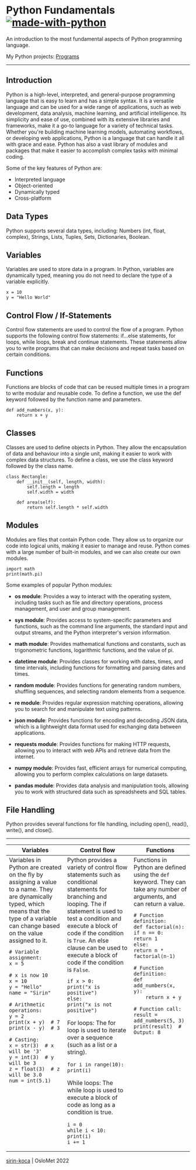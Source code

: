 # Python Fundamentals [![made-with-python](https://img.shields.io/badge/Made%20with-Python-1f425f.svg)](https://www.python.org/)
An introduction to the most fundamental aspects of Python programming language. 

My Python projects: [Programs](https://github.com/sirin-koca/Python_Fundamentals/tree/master/programs) 

---

## Introduction
Python is a high-level, interpreted, and general-purpose programming language that is easy to learn and has a simple syntax. It is a versatile language and can be used for a wide range of applications, such as web development, data analysis, machine learning, and artificial intelligence. Its simplicity and ease of use, combined with its extensive libraries and frameworks, make it a go-to language for a variety of technical tasks. Whether you're building machine learning models, automating workflows, or developing web applications, Python is a language that can handle it all with grace and ease. Python has also a vast library of modules and packages that make it easier to accomplish complex tasks with minimal coding.

Some of the key features of Python are:

- Interpreted language
- Object-oriented
- Dynamically typed
- Cross-platform

## Data Types
Python supports several data types, including:
Numbers (int, float, complex),
Strings,
Lists,
Tuples,
Sets,
Dictionaries,
Boolean. 

## Variables
Variables are used to store data in a program. In Python, variables are dynamically typed, meaning you do not need to declare the type of a variable explicitly. 

```
x = 10
y = "Hello World"
```

## Control Flow / If-Statements
Control flow statements are used to control the flow of a program. Python supports the following control flow statements:
if...else statements,
for loops,
while loops,
break and continue statements. 
These statements allow you to write programs that can make decisions and repeat tasks based on certain conditions.

## Functions
Functions are blocks of code that can be reused multiple times in a program to write modular and reusable code. To define a function, we use the def keyword followed by the function name and parameters.

```
def add_numbers(x, y):
    return x + y
```

## Classes
Classes are used to define objects in Python. They allow the encapsulation of data and behaviour into a single unit, making it easier to work with complex data structures. To define a class, we use the class keyword followed by the class name.

```
class Rectangle:
    def __init__(self, length, width):
        self.length = length
        self.width = width

    def area(self):
        return self.length * self.width
```

## Modules
Modules are files that contain Python code. They allow us to organize our code into logical units, making it easier to manage and reuse. Python comes with a large number of built-in modules, and we can also create our own modules.

```
import math
print(math.pi)
```

Some examples of popular Python modules:

* __os module__: Provides a way to interact with the operating system, including tasks such as file and directory operations, process management, and user and group management.

* __sys module__: Provides access to system-specific parameters and functions, such as the command line arguments, the standard input and output streams, and the Python interpreter's version information.

* __math module__: Provides mathematical functions and constants, such as trigonometric functions, logarithmic functions, and the value of pi.

* __datetime module__: Provides classes for working with dates, times, and time intervals, including functions for formatting and parsing dates and times.

* __random module__: Provides functions for generating random numbers, shuffling sequences, and selecting random elements from a sequence.

* __re module__: Provides regular expression matching operations, allowing you to search for and manipulate text using patterns.

* __json module__: Provides functions for encoding and decoding JSON data, which is a lightweight data format used for exchanging data between applications.

* __requests module__: Provides functions for making HTTP requests, allowing you to interact with web APIs and retrieve data from the internet.

* __numpy module__: Provides fast, efficient arrays for numerical computing, allowing you to perform complex calculations on large datasets.

* __pandas module__: Provides data analysis and manipulation tools, allowing you to work with structured data such as spreadsheets and SQL tables.


## File Handling
Python provides several functions for file handling, including open(), read(), write(), and close(). 

---

<table> 
<thead>
<tr>
<th>Variables</th>
<th>Control flow</th>
<th>Functions</th>
</tr>
</thead>
<tbody>
<tr>
<td td valign="top"> Variables in Python are created on the fly by assigning a value to a name. They are dynamically typed, which means that the type of a variable can change based on the value assigned to it.


```
# Variable assignment:
x = 5

# x is now 10
x = 10      
y = "Hello" 
name = "Sirin"

# Arithmetic operations:
y = 2
print(x + y)  # 7
print(x - y)  # 3

# Casting:
x = str(3)  # x will be '3'
y = int(3)  # y will be 3
z = float(3)  # z will be 3.0
num = int(5.1)
```

</td>
<td td valign="top"> Python provides a variety of control flow statements such as conditional statements for branching and looping. The if statement is used to test a condition and execute a block of code if the condition is <code/>True</code>. An else clause can be used to execute a block of code if the condition is <code>False</code>.   


```
if x > 0:
print("x is positive")
else:
print("x is not positive")    
```

For loops: 
The for loop is used to iterate over a sequence (such as a list or a string).

```
for i in range(10):
print(i)  
```

While loops: 
The while loop is used to execute a block of code as long as a condition is true.

```
i = 0
while i < 10:
print(i)
i += 1
```

</td>
<td td valign="top"> Functions in Python are defined using the <code>def</code> keyword. They can take any number of arguments, and can return a value.  


```
# Function definition:
def factorial(n):
if n == 0:
return 1
else:
return n * factorial(n-1)

# Function definition:
def add_numbers(x, y):
    return x + y

# Function call:
result = add_numbers(5, 3)
print(result)  # Output: 8
``` 

</td>
</tr>        
</tbody>
</table>

[sirin-koca](https://github.com/sirin-koca) | OsloMet 2022
